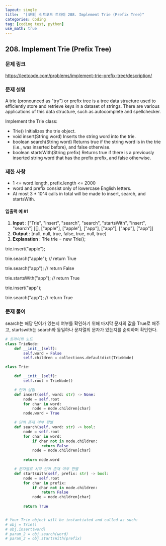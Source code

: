 ```yaml
---
layout: single
title:  "[코테] 리트코드 트라이 208. Implement Trie (Prefix Tree)"
categories: Coding
tag: [coding test, python]
use_math: true
---
```


## 208. Implement Trie (Prefix Tree)
### 문제 링크
<https://leetcode.com/problems/implement-trie-prefix-tree/description/>

### 문제 설명
A trie (pronounced as "try") or prefix tree is a tree data structure used to efficiently store and retrieve keys in a dataset of strings. There are various applications of this data structure, such as autocomplete and spellchecker.

Implement the Trie class:

- Trie() Initializes the trie object.
- void insert(String word) Inserts the string word into the trie.
- boolean search(String word) Returns true if the string word is in the trie (i.e., was inserted before), and false otherwise.
- boolean startsWith(String prefix) Returns true if there is a previously inserted string word that has the prefix prefix, and false otherwise.

### 제한 사항
- 1 <= word.length, prefix.length <= 2000
- word and prefix consist only of lowercase English letters.
- At most 3 * 10^4 calls in total will be made to insert, search, and startsWith.

#### 입출력 예 #1 
1. **Input** : ["Trie", "insert", "search", "search", "startsWith", "insert", "search"]
[[], ["apple"], ["apple"], ["app"], ["app"], ["app"], ["app"]]
2. **Output** : [null, null, true, false, true, null, true]
3. **Explanation** :
Trie trie = new Trie();

trie.insert("apple");

trie.search("apple");   // return True

trie.search("app");     // return False

trie.startsWith("app"); // return True

trie.insert("app");

trie.search("app");     // return True

### 문제 풀이
search는 해당 단어가 있는지 여부를 확인하기 위해 마지막 문자의 값을 True로 해주고, startswith는 search와 동일하나 문자열의 문자가 있는지를 순회하며 확인한다.


```python
# 트라이의 노드
class TrieNode:
    def __init__(self):
        self.word = False
        self.children = collections.defaultdict(TrieNode)

class Trie:

    def __init__(self):
        self.root = TrieNode()

    # 단어 삽입
    def insert(self, word: str) -> None:
        node = self.root
        for char in word:
            node = node.children[char]
        node.word = True

    # 단어 존재 여부 판별
    def search(self, word: str) -> bool:
        node = self.root
        for char in word:
            if char not in node.children:
                return False
            node = node.children[char]
        
        return node.word

    # 문자열로 시작 단어 존재 여부 판별
    def startsWith(self, prefix: str) -> bool:
        node = self.root
        for char in prefix:
            if char not in node.children:
                return False
            node = node.children[char]
        
        return True


# Your Trie object will be instantiated and called as such:
# obj = Trie()
# obj.insert(word)
# param_2 = obj.search(word)
# param_3 = obj.startsWith(prefix)
```
